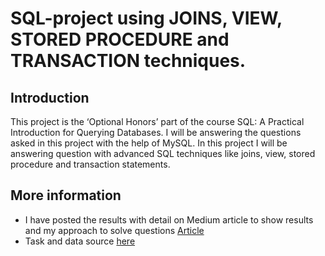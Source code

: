 # SQL-project using JOINS, VIEW, STORED PROCEDURE and TRANSACTION techniques.
## Introduction
This project is the ‘Optional Honors’ part of the course SQL: A Practical Introduction for Querying Databases. I will be answering the questions asked in this project with the help of MySQL. 
In this project I will be answering question with advanced SQL techniques like joins, view, stored procedure and transaction statements.
## More information
* I have posted the results with detail on Medium article to show results and my approach to solve questions [Article](https://medium.com/@bltizr9/final-project-advanced-sql-techniques-29953f6d1099)
* Task and data source [here](https://author-ide.skills.network/render?token=eyJhbGciOiJIUzI1NiIsInR5cCI6IkpXVCJ9.eyJtZF9pbnN0cnVjdGlvbnNfdXJsIjoiaHR0cHM6Ly9jZi1jb3Vyc2VzLWRhdGEuczMudXMuY2xvdWQtb2JqZWN0LXN0b3JhZ2UuYXBwZG9tYWluLmNsb3VkL0lCTURldmVsb3BlclNraWxsc05ldHdvcmstREIwMjAxRU4tU2tpbGxzTmV0d29yay9sYWJzL015U1FML3dlZWs2L0ZJbmFsQWR2YW5jZWRTUUwubWQiLCJ0b29sX3R5cGUiOiJ0aGVpYSIsImFkbWluIjpmYWxzZSwiaWF0IjoxNjgzODU2NzQxfQ.FMhsQKeKIg744D1xbvRaH-eQo_RMpKkvlbDfuSNXSic)
